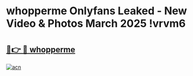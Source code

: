 # whopperme Onlyfans Leaked - New Video & Photos March 2025 !vrvm6

# <h2><a href="https://gp498n.iuczelnia.edu.pl?title=whopperme&ref=vrvm6">🔗👉 🔴 whopperme</a></h2>

[![acn](https://github.com/user-attachments/assets/0f9c940e-d8b0-45ae-aac7-cd30a18b3e1c)](https://gp498n.iuczelnia.edu.pl?title=whopperme&ref=vrvm6)

